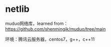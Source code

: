 # netlib
muduo网络库，learned from：https://github.com/shenmingik/muduo/tree/main

环境：腾讯云服务器，centos7，g++，c++11
